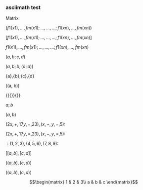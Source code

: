 
### asciimath test

Matrix

$(f1​(x1​),...,fm​(x1​);...,...,...;f1​(xn​),...,fm​(xn​))$

$[f1​(x1​),...,fm​(x1​);...,...,...;f1​(xn​),...,fm​(xn​)]$

${f1​(x1​),...,fm​(x1​);...,...,...;f1​(xn​),...,fm​(xn​)}$

$(a, b;c, d)$

$(a, b;b, (a;a))$

{a},{b};{c},{d}

((a, b))

{{{}}{}}


${a;b}$

$(a,b)$

${(2x,+,17y,=,23),(x,-,y,=,5):}$

${(2x,+,17y,=,23),(x,-,y,=,5):}$

${{:(1,2,3),(4,5,6),(7,8,9):}}$

$[[a,b],[c,d]]$


$((a,b),(c,d))$

$((a,b),(c,d))$

$$\begin{matrix}  
1 & 2 & 3\\  
a & b & c  
\end{matrix}$$
